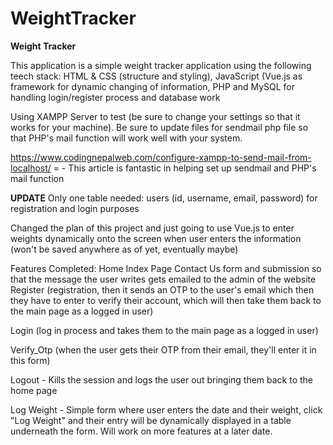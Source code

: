 # WeightTracker
**Weight Tracker**

This application is a simple weight tracker application using the following teech stack: HTML & CSS (structure and styling), JavaScript (Vue.js as framework for dynamic changing of information, PHP and MySQL for handling login/register process and database work

Using XAMPP Server to test (be sure to change your settings so that it works for your machine). Be sure to update files for sendmail php file so that PHP's mail function will work well with your system.

https://www.codingnepalweb.com/configure-xampp-to-send-mail-from-localhost/  = - This article is fantastic in helping set up sendmail and PHP's mail function

**UPDATE**
Only one table needed: users (id, username, email, password) for registration and login purposes

Changed the plan of this project and just going to use Vue.js to enter weights dynamically onto the screen when user enters the information (won't be saved anywhere as of yet, eventually maybe)


Features Completed:
Home Index Page
Contact Us form and submission so that the message the user writes gets emailed to the admin of the website
Register (registration, then it sends an OTP to the user's email which then they have to enter to verify their account, which will then take them back to the main page as a logged in user)

Login (log in process and takes them to the main page as a logged in user)

Verify_Otp (when the user gets their OTP from their email, they'll enter it in this form)

Logout - Kills the session and logs the user out bringing them back to the home page

Log Weight - Simple form where user enters the date and their weight, click "Log Weight" and their entry will be dynamically displayed in a table underneath the form. Will work on more features at a later date.


